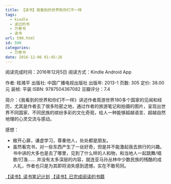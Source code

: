 ```yaml
---
title: 【读书】我看到的世界和你们不一样
tags:
  - kindle
  - 读过的书
  - 万卷书
  - 读书
url: 590.html
id: 590
categories:
  - 万卷书
date: 2016-12-06 01:45:26
---
```


阅读完成时间：2016年12月5日
阅读方式：Kindle Android App
<!-- more -->
作者: 眭澔平
出版社: 中国广播电视出版社
出版年: 2013-1
页数: 305
定价: 38.00元
装帧: 平装
ISBN: 9787504367082
豆瓣评分：7.4

简介：《我看到的世界和你们不一样》讲述作者周游世界180多个国家的见闻和经历，尤其是作者去了很多险密之地，通过作者的旅游笔记和拍摄的图片，呈现出世界不同国家、不同民族的缤纷多彩的文化奇观，给人一种能够超越语言、超越自然地理的心灵交流与感动。

感想：
*   敞开心扉，谦虚学习，尊重他人，处处都是朋友。
*   虽然看完书，对一些东西产生了一丝好奇，但是并不能激起我去旅行的兴趣。书中讲的大多也是去了哪里，见到了什么样的人和物，和当地人一起跳舞/唱歌/打渔...... 并没有太多深层的内容，就连亚马孙丛林中少数民族的残酷的成人礼，作者也只是为其即将消失感到遗憾，实在不敢苟同。


[【读书】读书笔记计划](https://blog.sixlab.cn/archives/571/)
[【读书】已完成阅读的书籍](https://blog.sixlab.cn/archives/667/)
